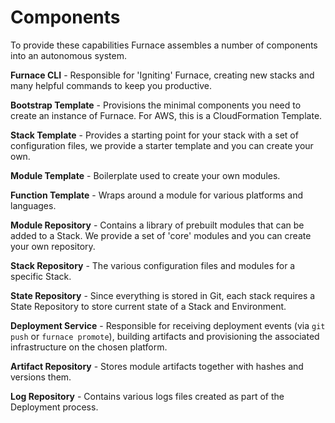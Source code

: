 # Components

To provide these capabilities Furnace assembles a number of components into an autonomous system.

**Furnace CLI** - Responsible for 'Igniting' Furnace, creating new stacks and many helpful commands to keep you productive.

**Bootstrap Template** - Provisions the minimal components you need to create an instance of Furnace. For AWS, this is a CloudFormation Template.

**Stack Template** - Provides a starting point for your stack with a set of configuration files, we provide a starter template and you can create your own.

**Module Template** - Boilerplate used to create your own modules.

**Function Template** - Wraps around a module for various platforms and languages.

**Module Repository** - Contains a library of prebuilt modules that can be added to a Stack. We provide a set of 'core' modules and you can create your own repository.

**Stack Repository** - The various configuration files and modules for a specific Stack.

**State Repository** - Since everything is stored in Git, each stack requires a State Repository to store current state of a Stack and Environment.

**Deployment Service** - Responsible for receiving deployment events \(via `git push` or `furnace promote`\), building artifacts and provisioning the associated infrastructure on the chosen platform.

**Artifact Repository** - Stores module artifacts together with hashes and versions them.

**Log Repository** - Contains various logs files created as part of the Deployment process.

